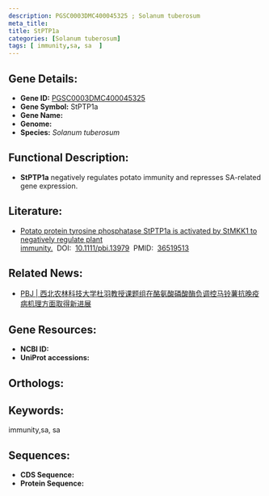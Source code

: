 ```yaml
---
description: PGSC0003DMC400045325 ; Solanum tuberosum
meta_title:
title: StPTP1a
categories: [Solanum tuberosum]
tags: [ immunity,sa, sa  ]
---
```


## Gene Details:
- **Gene ID:**	[PGSC0003DMC400045325]()
- **Gene Symbol:** StPTP1a
- **Gene Name:** 
- **Genome:** []()
- **Species:** *Solanum tuberosum*

## Functional Description:
   - **StPTP1a** negatively regulates potato immunity and represses SA-related gene expression.

## Literature:
   - [Potato protein tyrosine phosphatase StPTP1a is activated by StMKK1 to negatively regulate plant immunity.]( https://onlinelibrary.wiley.com/doi/10.1111/pbi.13979)&nbsp;&nbsp;DOI:&nbsp;&nbsp;[10.1111/pbi.13979](https://onlinelibrary.wiley.com/doi/10.1111/pbi.13979)&nbsp;&nbsp;PMID:&nbsp;&nbsp;[36519513](https://pubmed.ncbi.nlm.nih.gov/36519513/)

## Related News:
   - [PBJ | 西北农林科技大学杜羽教授课题组在酪氨酸磷酸酶负调控马铃薯抗晚疫病机理方面取得新进展](https://mp.weixin.qq.com/s?__biz=Mzg3MDEwNDEyMg==&mid=2247542726&idx=1&sn=87c079a5f455f2b56ca2454f17e5e782&chksm=ce908a93f9e703857698ed4539c71c378b7187167cd82835b769bac833accab512e5ef443c22&scene=27#wechat_redirect)

## Gene Resources:
- **NCBI ID:** [](https://www.ncbi.nlm.nih.gov/gene/?term=)
- **UniProt accessions:** [](https://www.uniprot.org/uniprotkb//entry)

## Orthologs:


## Keywords:
immunity,sa, sa 

## Sequences:
- **CDS Sequence:**
- **Protein Sequence:**
